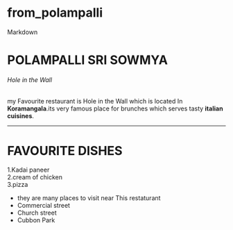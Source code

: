 # from_polampalli
Markdown
# POLAMPALLI SRI SOWMYA
###### Hole in the Wall
my Favourite restaurant is Hole in the Wall which is located In **Koramangala**.its very famous place for brunches which serves tasty **italian cuisines**.
 
 *** 

# FAVOURITE DISHES
1.Kadai paneer<br>
2.cream of chicken<br>
3.pizza<br>
* they are many places to visit near This restaturant
* Commercial street 
* Church street
* Cubbon Park